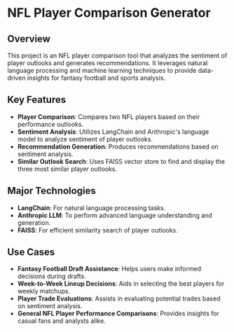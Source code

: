 # NFL Player Comparison Generator

## Overview

This project is an NFL player comparison tool that analyzes the sentiment of player outlooks and generates recommendations. It leverages natural language processing and machine learning techniques to provide data-driven insights for fantasy football and sports analysis.

## Key Features

- **Player Comparison**: Compares two NFL players based on their performance outlooks.
- **Sentiment Analysis**: Utilizes LangChain and Anthropic's language model to analyze sentiment of player outlooks.
- **Recommendation Generation**: Produces recommendations based on sentiment analysis.
- **Similar Outlook Search**: Uses FAISS vector store to find and display the three most similar player outlooks.

## Major Technologies

- **LangChain**: For natural language processing tasks.
- **Anthropic LLM**: To perform advanced language understanding and generation.
- **FAISS**: For efficient similarity search of player outlooks.

## Use Cases

- **Fantasy Football Draft Assistance**: Helps users make informed decisions during drafts.
- **Week-to-Week Lineup Decisions**: Aids in selecting the best players for weekly matchups.
- **Player Trade Evaluations**: Assists in evaluating potential trades based on sentiment analysis.
- **General NFL Player Performance Comparisons**: Provides insights for casual fans and analysts alike.

